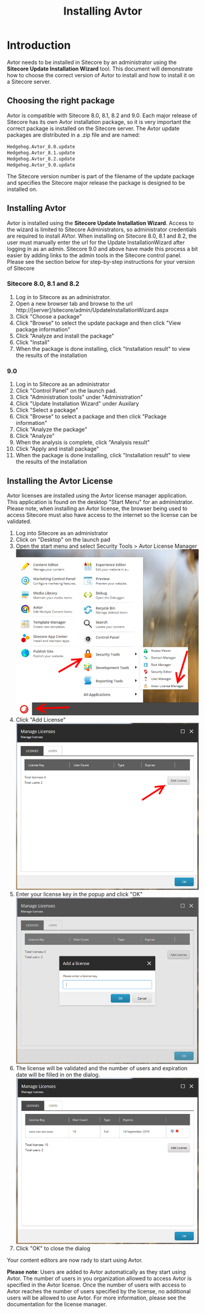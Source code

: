 ﻿---
title: Installing Avtor
layout: AvtorLayout
---

# Introduction
Avtor needs to be installed in Sitecore by an administrator using the **Sitecore Update Installation Wizard** tool. This document will demonstrate how to choose the correct version of Avtor to install and how to install it on a Sitecore server.

## Choosing the right package
Avtor is compatible with Sitecore 8.0, 8.1, 8.2 and 9.0. Each major release of Sitecore has its own Avtor installation package, so it is very important the correct package is installed on the Sitecore server. The Avtor update packages are distributed in a .zip file and are named:

    Hedgehog.Avtor_8.0.update
    Hedgehog.Avtor_8.1.update
    Hedgehog.Avtor_8.2.update
    Hedgehog.Avtor_9.0.update

The Sitecore version number is part of the filename of the update package and specifies the Sitecore major release the package is designed to be installed on.

## Installing Avtor
Avtor is installed using the **Sitecore Update Installation Wizard**. Access to the wizard is limited to Sitecore Administrators, so administrator credentials are required to install AVtor. When installing on Sitecore 8.0, 8.1 and 8.2, the user must manually enter the url for the Update InstallationWizard after logging in as an admin. Sitecore 9.0 and above have made this process a bit easier by adding links to the admin tools in the Sitecore control panel. Please see the section below for step-by-step instructions for your version of Sitecore

### Sitecore 8.0, 8.1 and 8.2
1. Log in to Sitecore as an administrator.
2. Open a new browser tab and browse to the url http://[server]/sitecore/admin/UpdateInstallationWizard.aspx
3. Click "Choose a package"
4. Click "Browse" to select the update package and then click "View package information"
5. Click "Analyze and install the package"
6. Click "Install"
7. When the package is done installing, click "Installation result" to view the results of the installation

### 9.0
1. Log in to Sitecore as an administrator
2. Click "Control Panel" on the launch pad.
3. Click "Administration tools" under "Administration"
4. Click "Update Installation Wizard" under Auxilary
5. Click "Select a package"
6. Click "Browse" to select a package and then click "Package information"
7. Click "Analyze the package"
8. Click "Analyze"
9. When the analysis is complete, click "Analysis result"
10. Click "Apply and install package"
11. When the package is done installing, click "Installation result" to view the results of the installation

## Installing the Avtor License
Avtor licenses are installed using the Avtor license manager application. This application is found on the desktop "Start Menu" for an administrator. Please note, when installing an Avtor license, the browser being used to access Sitecore must also have access to the internet so the license can be validated.

1. Log into Sitecore as an administrator
2. Click on "Desktop" on the launch pad
3. Open the start menu and select Security Tools > Avtor License Manager<br/>
![](/Images/Avtor/LicMan_1.png)
4. Click "Add License"</br>![](/Images/Avtor/LicMan_2.png)
5. Enter your license key in the popup and click "OK"<br/>![](/Images/Avtor/LicMan_3.png)
6. The license will be validated and the number of users and expiration date will be filled in on the dialog.<br/>![](/Images/Avtor/LicMan_4.png)
7. Click "OK" to close the dialog

Your content editors are now rady to start using Avtor.

**Please note**: Users are added to Avtor automatically as they start using Avtor. The number of users in you organization allowed to access Avtor is specified in the Avtor license. Once the number of users with access to Avtor reaches the number of users specified by the license, no additional users will be allowed to use Avtor. For more information, please see the documentation for the license manager.